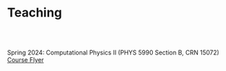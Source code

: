 
# <i class="fas fa-chalkboard-teacher"></i> Teaching
<br><br>


Spring 2024: Computational Physics II (PHYS 5990 Section B, CRN 15072)
<br>
<a href="./PHYS_5990_B_flyer.pdf" target="_blank">Course Flyer</a>

